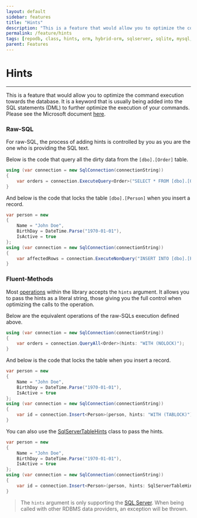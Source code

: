```yaml
---
layout: default
sidebar: features
title: "Hints"
description: "This is a feature that would allow you to optimize the command executions towards the database. It is a keyword that is usually being added into the SQL statements (DML) to further optimize the execution of your commands."
permalink: /feature/hints
tags: [repodb, class, hints, orm, hybrid-orm, sqlserver, sqlite, mysql, postgresql]
parent: Features
---
```


# Hints

---

This is a feature that would allow you to optimize the command execution towards the database. It is a keyword that is usually being added into the SQL statements (DML) to further optimize the execution of your commands. Please see the Microsoft document [here](https://docs.microsoft.com/en-us/sql/t-sql/queries/hints-transact-sql-table?view=sql-server-ver15).

### Raw-SQL

For raw-SQL, the process of adding hints is controlled by you as you are the one who is providing the SQL text.

Below is the code that query all the dirty data from the `[dbo].[Order]` table.

```csharp
using (var connection = new SqlConnection(connectionString))
{
    var orders = connection.ExecuteQuery<Order>("SELECT * FROM [dbo].[Order] WITH (NOLOCK);");
}
```

And below is the code that locks the table `[dbo].[Person]` when you insert a record.

```csharp
var person = new
{
    Name = "John Doe",
    BirthDay = DateTime.Parse("1970-01-01"),
    IsActive = true
};
using (var connection = new SqlConnection(connectionString))
{
    var affectedRows = connection.ExecuteNonQuery("INSERT INTO [dbo].[Person] WITH (TABLOCK) ([Name], [DateOfBirth], [IsActive], [CreatedDateUtc]) VALUES (@Name, @BirthDay, @IsActive, GETUTCDATE());");
}
```

### Fluent-Methods

Most [operations](/docs#operations) within the library accepts the `hints` argument. It allows you to pass the hints as a literal string, those giving you the full control when optimizing the calls to the operation.

Below are the equivalent operations of the raw-SQLs execution defined above.

```csharp
using (var connection = new SqlConnection(connectionString))
{
    var orders = connection.QueryAll<Order>(hints: "WITH (NOLOCK)");
}
```

And below is the code that locks the table when you insert a record.

```csharp
var person = new
{
    Name = "John Doe",
    BirthDay = DateTime.Parse("1970-01-01"),
    IsActive = true
};
using (var connection = new SqlConnection(connectionString))
{
    var id = connection.Insert<Person>(person, hints: "WITH (TABLOCK)");
}
```

You can also use the [SqlServerTableHints](/class/sqlservertablehints) class to pass the hints.

```csharp
var person = new
{
    Name = "John Doe",
    BirthDay = DateTime.Parse("1970-01-01"),
    IsActive = true
};
using (var connection = new SqlConnection(connectionString))
{
    var id = connection.Insert<Person>(person, hints: SqlServerTableHints.TabLock);
}
```

> The `hints` argument is only supporting the [SQL Server](https://www.nuget.org/packages/RepoDb.SqlServer). When being called with other RDBMS data providers, an exception will be thrown.
